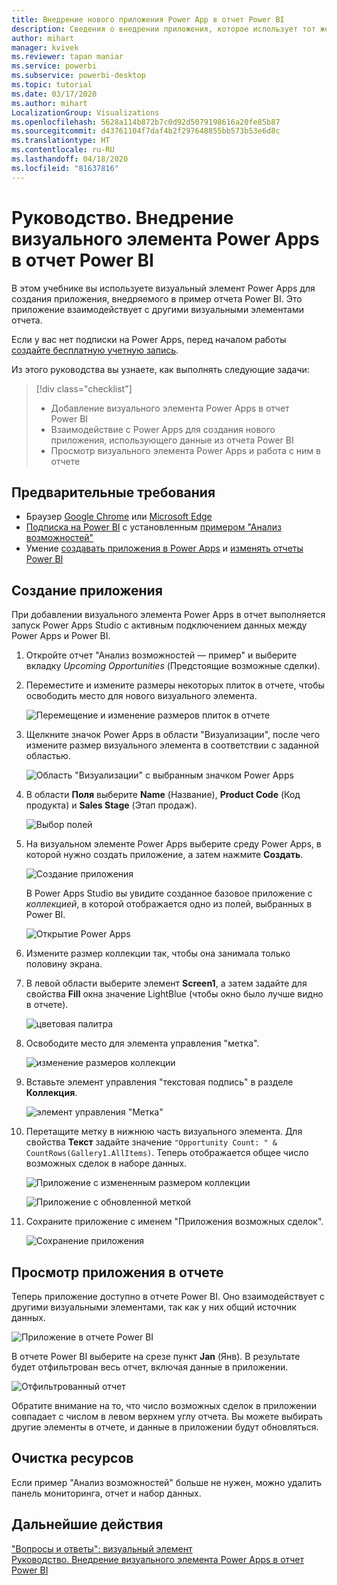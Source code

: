 ```yaml
---
title: Внедрение нового приложения Power App в отчет Power BI
description: Сведения о внедрении приложения, которое использует тот же источник данных и может фильтроваться так же, как другие элементы отчета
author: mihart
manager: kvivek
ms.reviewer: tapan maniar
ms.service: powerbi
ms.subservice: powerbi-desktop
ms.topic: tutorial
ms.date: 03/17/2020
ms.author: mihart
LocalizationGroup: Visualizations
ms.openlocfilehash: 5628a114b872b7c0d92d5079198616a20fe85b87
ms.sourcegitcommit: d43761104f7daf4b2f297648855bb573b53e6d8c
ms.translationtype: HT
ms.contentlocale: ru-RU
ms.lasthandoff: 04/18/2020
ms.locfileid: "81637816"
---
```

# <a name="tutorial-embed-a-power-apps-visual-in-a-power-bi-report"></a>Руководство. Внедрение визуального элемента Power Apps в отчет Power BI

В этом учебнике вы используете визуальный элемент Power Apps для создания приложения, внедряемого в пример отчета Power BI. Это приложение взаимодействует с другими визуальными элементами отчета.

Если у вас нет подписки на Power Apps, перед началом работы [создайте бесплатную учетную запись](https://web.powerapps.com/signup?redirect=marketing&email=).

Из этого руководства вы узнаете, как выполнять следующие задачи:
> [!div class="checklist"]
> * Добавление визуального элемента Power Apps в отчет Power BI
> * Взаимодействие с Power Apps для создания нового приложения, использующего данные из отчета Power BI
> * Просмотр визуального элемента Power Apps и работа с ним в отчете

## <a name="prerequisites"></a>Предварительные требования

* Браузер [Google Chrome](https://www.google.com/chrome/browser/) или [Microsoft Edge](https://www.microsoft.com/windows/microsoft-edge)
* [Подписка на Power BI](https://docs.microsoft.com/power-bi/service-self-service-signup-for-power-bi) с установленным [примером "Анализ возможностей"](https://docs.microsoft.com/power-bi/sample-opportunity-analysis#get-the-content-pack-for-this-sample)
* Умение [создавать приложения в Power Apps](https://docs.microsoft.com/powerapps/maker/canvas-apps/data-platform-create-app-scratch) и [изменять отчеты Power BI](https://docs.microsoft.com/power-bi/service-the-report-editor-take-a-tour)



## <a name="create-a-new-app"></a>Создание приложения
При добавлении визуального элемента Power Apps в отчет выполняется запуск Power Apps Studio с активным подключением данных между Power Apps и Power BI.

1. Откройте отчет "Анализ возможностей — пример" и выберите вкладку *Upcoming Opportunities* (Предстоящие возможные сделки). 


2. Переместите и измените размеры некоторых плиток в отчете, чтобы освободить место для нового визуального элемента.

    ![Перемещение и изменение размеров плиток в отчете](media/power-bi-visualization-powerapp/power-bi-report-page.jpg)

2. Щелкните значок Power Apps в области "Визуализации", после чего измените размер визуального элемента в соответствии с заданной областью.

    ![Область "Визуализации" с выбранным значком Power Apps](media/power-bi-visualization-powerapp/power-bi-powerapps-icon.jpg)

3. В области **Поля** выберите **Name** (Название), **Product Code** (Код продукта) и **Sales Stage** (Этап продаж). 

    ![Выбор полей](media/power-bi-visualization-powerapp/power-bi-fields.png)

4. На визуальном элементе Power Apps выберите среду Power Apps, в которой нужно создать приложение, а затем нажмите **Создать**.

    ![Создание приложения](media/power-bi-visualization-powerapp/power-bi-create-new-powerapp.png)

    В Power Apps Studio вы увидите созданное базовое приложение с *коллекцией*, в которой отображается одно из полей, выбранных в Power BI.

    ![Открытие Power Apps](media/power-bi-visualization-powerapp/power-bi-power-app.png)

5.  Измените размер коллекции так, чтобы она занимала только половину экрана. 

6. В левой области выберите элемент **Screen1**, а затем задайте для свойства **Fill** окна значение LightBlue (чтобы окно было лучше видно в отчете).

    ![цветовая палитра](media/power-bi-visualization-powerapp/power-bi-powerapps-fill.png)

6. Освободите место для элемента управления "метка". 

    ![изменение размеров коллекции](media/power-bi-visualization-powerapp/power-bi-powerapps-gallery.png)


8. Вставьте элемент управления "текстовая подпись" в разделе **Коллекция**.

   ![элемент управления "Метка"](media/power-bi-visualization-powerapp/power-bi-label.png)

7. Перетащите метку в нижнюю часть визуального элемента. Для свойства **Текст** задайте значение `"Opportunity Count: " & CountRows(Gallery1.AllItems)`. Теперь отображается общее число возможных сделок в наборе данных.

    ![Приложение с измененным размером коллекции](media/power-bi-visualization-powerapp/power-bi-power-app-label.png)

    ![Приложение с обновленной меткой](media/power-bi-visualization-powerapp/power-bi-label-live.png)

7. Сохраните приложение с именем "Приложения возможных сделок". 

    ![Сохранение приложения](media/power-bi-visualization-powerapp/power-bi-save-powerapp.png)


## <a name="view-the-app-in-the-report"></a>Просмотр приложения в отчете
Теперь приложение доступно в отчете Power BI. Оно взаимодействует с другими визуальными элементами, так как у них общий источник данных.

![Приложение в отчете Power BI](media/power-bi-visualization-powerapp/power-bi-powerapps-visual.png)

В отчете Power BI выберите на срезе пункт **Jan** (Янв). В результате будет отфильтрован весь отчет, включая данные в приложении.

![Отфильтрованный отчет](media/power-bi-visualization-powerapp/power-bi-last.png)

Обратите внимание на то, что число возможных сделок в приложении совпадает с числом в левом верхнем углу отчета. Вы можете выбирать другие элементы в отчете, и данные в приложении будут обновляться.


## <a name="clean-up-resources"></a>Очистка ресурсов
Если пример "Анализ возможностей" больше не нужен, можно удалить панель мониторинга, отчет и набор данных.


## <a name="next-steps"></a>Дальнейшие действия
["Вопросы и ответы": визуальный элемент](power-bi-visualization-types-for-reports-and-q-and-a.md)    
[Руководство. Внедрение визуального элемента Power Apps в отчет Power BI](https://docs.microsoft.com/powerapps/maker/canvas-apps/powerapps-custom-visual)